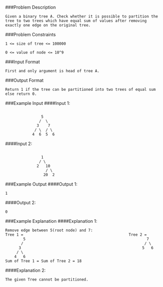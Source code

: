 ###Problem Description
```
Given a binary tree A. Check whether it is possible to partition the tree to two trees which have equal sum of values after removing exactly one edge on the original tree.
```


###Problem Constraints
```
1 <= size of tree <= 100000

0 <= value of node <= 10^9
```


###Input Format
```
First and only argument is head of tree A.
```



###Output Format
```
Return 1 if the tree can be partitioned into two trees of equal sum else return 0.
```


###Example Input
####Input 1:
```

                5
               /  \
              3    7
             / \  / \
            4  6  5  6

```
####Input 2:
```

                1
               / \
              2   10
                  / \
                 20  2

```
###Example Output
####Output 1:

```
1
```
####Output 2:

```
0
```


###Example Explanation
####Explanation 1:

```
Remove edge between 5(root node) and 7:
Tree 1 =                                               Tree 2 =
        5                                                      7
       /                                                      / \
      3                                                      5   6    
     / \
    4   6
Sum of Tree 1 = Sum of Tree 2 = 18

```
####Explanation 2:

```
The given Tree cannot be partitioned.
```